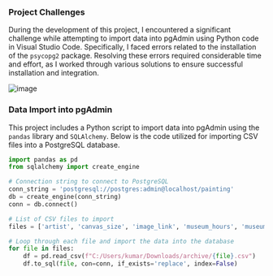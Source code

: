 ### Project Challenges

During the development of this project, I encountered a significant challenge while attempting to import data into pgAdmin using Python code in Visual Studio Code. Specifically, I faced errors related to the installation of the `psycopg2` package. Resolving these errors required considerable time and effort, as I worked through various solutions to ensure successful installation and integration.

![image](https://github.com/user-attachments/assets/2a1b11a1-1d91-4355-be1f-f172b80083ca)

### Data Import into pgAdmin

This project includes a Python script to import data into pgAdmin using the `pandas` library and `SQLAlchemy`. Below is the code utilized for importing CSV files into a PostgreSQL database.

```python
import pandas as pd
from sqlalchemy import create_engine

# Connection string to connect to PostgreSQL
conn_string = 'postgresql://postgres:admin@localhost/painting'
db = create_engine(conn_string)
conn = db.connect()

# List of CSV files to import
files = ['artist', 'canvas_size', 'image_link', 'museum_hours', 'museum', 'product_size', 'subject', 'work']

# Loop through each file and import the data into the database
for file in files:
    df = pd.read_csv(f"C:/Users/kumar/Downloads/archive/{file}.csv")
    df.to_sql(file, con=conn, if_exists='replace', index=False)
